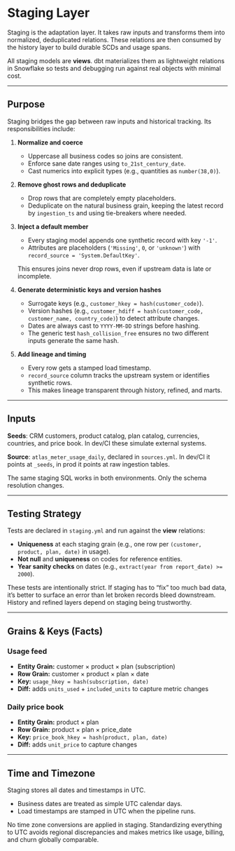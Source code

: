 # Staging Layer

Staging is the adaptation layer. It takes raw inputs and transforms them into normalized, deduplicated relations. These relations are then consumed by the history layer to build durable SCDs and usage spans.

All staging models are **views**. dbt materializes them as lightweight relations in Snowflake so tests and debugging run against real objects with minimal cost.

---

## Purpose

Staging bridges the gap between raw inputs and historical tracking. Its responsibilities include:

1. **Normalize and coerce**  
   - Uppercase all business codes so joins are consistent.  
   - Enforce sane date ranges using `to_21st_century_date`.  
   - Cast numerics into explicit types (e.g., quantities as `number(38,0)`).  

2. **Remove ghost rows and deduplicate**  
   - Drop rows that are completely empty placeholders.  
   - Deduplicate on the natural business grain, keeping the latest record by `ingestion_ts` and using tie-breakers where needed.  

3. **Inject a default member**  
   - Every staging model appends one synthetic record with key `'-1'`.  
   - Attributes are placeholders (`'Missing'`, `0`, or `'unknown'`) with `record_source = 'System.DefaultKey'`.  
   
   This ensures joins never drop rows, even if upstream data is late or incomplete.  

4. **Generate deterministic keys and version hashes**  
   - Surrogate keys (e.g., `customer_hkey = hash(customer_code)`).  
   - Version hashes (e.g., `customer_hdiff = hash(customer_code, customer_name, country_code)`) to detect attribute changes.  
   - Dates are always cast to `YYYY-MM-DD` strings before hashing.  
   - The generic test `hash_collision_free` ensures no two different inputs generate the same hash.  

5. **Add lineage and timing**  
   - Every row gets a stamped load timestamp.
   - `record_source` column tracks the upstream system or identifies synthetic rows.  
   - This makes lineage transparent through history, refined, and marts.  

---

## Inputs

**Seeds**: CRM customers, product catalog, plan catalog, currencies, countries, and price book. In dev/CI these simulate external systems.  

**Source**: `atlas_meter_usage_daily`, declared in `sources.yml`. In dev/CI it points at `_seeds`, in prod it points at raw ingestion tables.  

The same staging SQL works in both environments. Only the schema resolution changes.

---

## Testing Strategy

Tests are declared in `staging.yml` and run against the **view** relations:

- **Uniqueness** at each staging grain (e.g., one row per `(customer, product, plan, date)` in usage).  
- **Not null** and **uniqueness** on codes for reference entities.  
- **Year sanity checks** on dates (e.g., `extract(year from report_date) >= 2000`).  

These tests are intentionally strict. If staging has to “fix” too much bad data, it’s better to surface an error than let broken records bleed downstream. History and refined layers depend on staging being trustworthy. 

---

## Grains & Keys (Facts)

### Usage feed
- **Entity Grain:** customer × product × plan (subscription)  
- **Row Grain:** customer × product × plan × date  
- **Key:** `usage_hkey = hash(subscription, date)`  
- **Diff:** adds `units_used` + `included_units` to capture metric changes

### Daily price book
- **Entity Grain:** product × plan  
- **Row Grain:** product × plan × price_date  
- **Key:** `price_book_hkey = hash(product, plan, date)`  
- **Diff:** adds `unit_price` to capture changes

---

## Time and Timezone

Staging stores all dates and timestamps in UTC.  
- Business dates are treated as simple UTC calendar days.  
- Load timestamps are stamped in UTC when the pipeline runs.  

No time zone conversions are applied in staging. Standardizing everything to UTC avoids regional discrepancies and makes metrics like usage, billing, and churn globally comparable.
